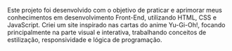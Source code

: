 Este projeto foi desenvolvido com o objetivo de praticar e aprimorar meus conhecimentos em desenvolvimento Front-End, utilizando HTML, CSS e JavaScript. Criei um site inspirado nas cartas do anime Yu-Gi-Oh!, focando principalmente na parte visual e interativa, trabalhando conceitos de estilização, responsividade e lógica de programação.

